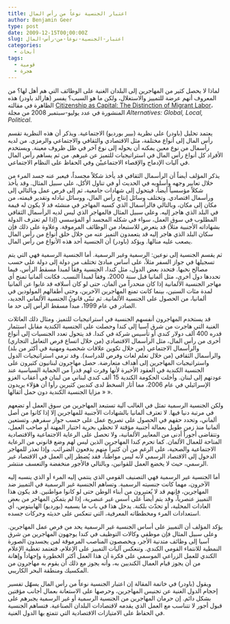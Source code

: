 ```yaml
---
title: اعتبار الجنسية نوعاً من رأس المال
author: Benjamin Geer
type: post
date: 2009-12-15T00:00:00Z
slug: اعتبار-الجنسية-نوعاً-من-رأس-المال
categories:
  - أبحاث
tags:
  - قومية
  - هجرة
---
```


لماذا لا يحصل كثير من المهاجرين إلى البلدان الغنية على الوظائف
التي هم أهل لها؟ من المعروف أنهم عرضة للتمييز والاستغلال، ولكن ما هو
السبب؟ يفسر (هارالد باودر) هذه الظاهرة في مقالته
[Citizenship as Capital: The Distinction of Migrant Labor</a>](http://dx.doi.org/10.1177/030437540803300303)،
المنشورة في عدد
يوليو-سبتمبر 2008 من مجلة _Alternatives: Global, Local, Political_.

يعتمد تحليل (باودر) على نظرية (بيير بورديو) الاجتماعية. ويذكر أن هذه
النظرية تقسم رأس المال إلى أنواع مختلفة، مثل الاقتصادي والثقافي
والاجتماعي والرمزي. من لديه رأسمال من نوع معين يمكنه أن يحوله إلى نوع
آخر في ظل ظروف معينة. ويستخدم الأفراد كل أنواع رأس المال في
استراتيجيات للتميز عن غيرهم. من ثم يساهم رأس المال في آليات الإدماج
والإقصاء الاجتماعييْن وفي الحفاظ على النظام الاجتماعي.

يذكر المؤلف أيضاً أن الرأسمال الثقافي قد يأخذ شكلاً مجسداً، فيعبر عنه جسد
المرء من خلال تعابير وجهه وأسلوبه في الحديث أو في تناول الأكل، على
سبيل المثال. وقد يأخذ شكلاً مؤسسياً أيضاً، فيتحول إلى شهادات جامعية، ثم
إلى فرص عمل وبالتالي إلى ورأسمال اقتصادي. وتختلف وسائل إنتاج رأس
المال، ووسائل تبادله وتقدير قيمته، من مكان إلى مكان، وبالتالي
فالرأسمال الذي كسبه المهاجر في منشئه قد لا يكون له قيمة في البلد الذي
هاجر إليه. وعلى سبيل المثال فالمهاجر الذي ليس لديه الرأسمال الثقافي
المطلوب في سوق العمل، سواء في شكله المجسد أو المؤسسي (إذا لم تعترف
الدولة بشهاداته الأجنبية مثلاً) قد يتعرض للاستبعاد من الوظائف
المرموقة. وعلاوة على ذلك فإن سكان البلد الذي هاجر إليه قد يتعمدون
التميز عنه من خلال خلق أنواع من رأس المال يصعب عليه منالها. ويؤكد
(باودر) أن الجنسية أحد هذه الأنواع من رأس المال.

ثم يقسم الجنسية إلى نوعين: الرسمية وغير الرسمية. أما الجنسية الرسمية
فهي التي يتم تسجيلها في جواز السفر مثلاً، على أساس مبادئ تختلف من دولة
إلى دولة على حسب مصالح نخبها. فتحدد بعض الدول، مثل كندا، الجنسية وفقاً
لمبدأ مسقط الرأس، فيما تحددها دول أخرى، مثل ألمانيا قبل سنة 2000، وفقاً
لمبدأ النسب. فكانت ألمانيا تمنح أي مهاجر الجنسية الألمانية إذا كان
منحدراً من ألمان، حتى لو كان أسلافه قد غابوا عن ألمانيا لمدة مئات
السنين، بينما كانت تمنع المهاجرين الآخرين، وحتى أطفالهم المولودين في
ألمانيا، من الحصول على الجنسية الألمانية. ثم تبنّى قانونُ الجنسية
الألماني الجديد، الصادر في عام 1999، مبدأ مسقط الرأس إلى حد ما.

قد يستخدم المهاجرون أنفسهم الجنسية في استراتيجيات للتميز. ومثال ذلك
العائلات الغنية التي هاجرت من شرق آسيا إلى كندا وحصلت على الجنسية
الكندية مقابل استثمار قدره 400 ألف دولار كندي أو تأسيس شركة في
كندا. قد يتحول تعدد الجنسيات إلى أنواع أخرى من رأس المال، مثل الرأسمال
الاقتصادي (من خلال اتساع فرص التعامل التجاري) والرأسمال الاجتماعي (من
خلال تكوين علاقات شخصية ومهنية في أكثر من بلد) والرأسمال الثقافي (من
خلال تعلم لغات وفرص للدراسة). وقد ترمي استراتيجيات الدول واستراتيجيات
المهاجرين إلى أهداف متعارضة. حصل مهاجرون لبنانيون كثيرون على الجنسية
الكندية في العقود الأخيرة لأنها وفرت لهم قدراً من الحماية السياسية عند
عودتهم إلى لبنان. وأخلت الحكومة الكندية 15 ألف كندي لبناني من لبنان في
أعقاب الغزو الإسرائيلي في عام 2006، مما أثار السخط لدى كنديين كثيرين
رأوا أن هؤلاء يريدون « مزايا الجنسية الكندية دون حمل أثقالها ».

ولكن الجنسية الرسمية تمثل في الغالب آلية تستبعد المهاجرين من سوق العمل
أو تضعهم في مرتبة دنيا فيها. لا تعترف ألمانيا بالشهادات الأجنبية
للمهاجرين إلا إذا كانوا من أصل ألماني، وتحدد حقهم في الحصول على تصريح
عمل على حسب جواز سفرهم. وتستعين ألمانيا منذ زمن طويل بعمالة أجنبية
مؤقتة لا تحظى بحرية اختيار المهنة أو صاحب العمل، وتتقاضى أجوراً أدنى من
المعايير الألمانية، ولا تحصل على الرعاية الاجتماعية والاقتصادية
المتاحة للعمال الألمان. كما تحرم كندا المهاجرين الذين ليس لهم وضع
قانوني من الرعاية الاجتماعية والصحية، على الرغم من أن كثيراً منهم
يدفعون الضرائب. وإذا تعذر للمهاجر الدخول إلى الاقتصاد الرسمي لأنه ليس
مواطناً، فقد يُضطر إلى العمل في الاقتصاد غير الرسمي، حيث لا يخضع العمل
للقوانين، وبالتالي فالأجور منخفضة والتعسف منتشر.

أما الجنسية غير الرسمية فهي التصنيف القومي الذي ينتمي إليه المرء أو
الذي ينسبه إليه الآخرون، مهما كانت جنسيته الرسمية. وتساهم الجنسية غير
الرسمية في التمييز ضد المهاجرين، فإنهم قد لا يُعتبرون من أبناء الوطن
حتى لو كانوا مواطنين. قد يكون هذا التمييز عنصرياً، وقد يتم أيضاً على أسس
غير عنصرية، إذا لم يتمكن المهاجر من بعض العادات المحلية، أو تحدّث
بلكنة. يدخل هذا في باب ما يسميه (بورديو) الهابيتوس، أي استعدادات المرء
ومخططاته المعرفية، التي تنعكس على حديثه وحركات جسده.

يؤكد المؤلف أن التمييز على أساس الجنسية غير الرسمية يحد من فرص عمل
المهاجرين. وعلى سبيل المثال فإن موظفي وكالات التوظيف في كندا يوجهون
المهاجرين من شرق آسيا إلى وظائف متدنية الأجر، ويخصصون المناصب المرموقة
لمن يجسدون الصورة النمطية للانتماء القومي الكندي. وتنعكس آليات التمييز
على الإعلام، فتعتمد تغطية الإعلام الكندي للعمل الزراعي الموسمي على
فكرة أن هذا العمل أكثر الخطورة وإجهاداً وإهانة من أن يجوز قيام العمال
الكنديين به، وأنه يجوز مع ذلك أن يقوم به مهاجرون من المكسيك ومنطقة
البحر الكاريبي.

ويقول (باودر) في خاتمة المقالة إن اعتبار الجنسية نوعاً من رأس المال
يسهّل تفسير إحجام الدول الغنية عن تجنيس المهاجرين، وحرصها على الاستعانة
بعمال أجانب مؤقتين بشكل دائم. إن حرمان المهاجرين من الجنسية الرسمية أو
غير الرسمية يجبرهم على قبول أجور لا تتناسب مع العمل الذي يقدمه
لاقتصادات البلدان الصناعية. فتساهم الجنسية في الحفاظ على الامتيازات
الاقتصادية التي تتمتع بها الدول الغنية.
